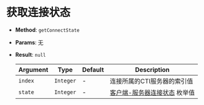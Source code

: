 # 获取连接状态

- **Method**: `getConnectState`

- **Params**: 无

- **Result**: `null`

    | Argument |   Type    | Default |             Description             |
    | -------- | --------- | ------- | ----------------------------------- |
    | `index`  | `Integer` | -       | 连接所属的CTI服务器的索引值 |
    | `state`  | `Integer` | -       | [客户端-服务器连接状态][] 枚举值    |

[客户端-服务器连接状态]: ../../enums/client_connect_state.md
